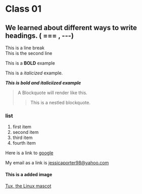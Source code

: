 # Class 01

 ## We learned about different ways to write headings. ( === , ---)
 
 This is a line break  
This is the second line 

 This is a __BOLD__ example  
 
This is a *italicized* example. 
   
   ***This is bold and italiciized example***
   
   >A Blockquote will render like this.
   >
   >>This is a nestled blockquote.
   
   ### list
  1.  first item
  2. second item
  3. third item 
  4. fourth item 
  
  
  Here is a link to [google](https://google.com)
  
  
  My email as a link is <jessicaporter98@yahoo.com>
  
  
  
  #### This is a added image 
  
  
  [Tux, the Linux mascot](/assets/images/tux.png)
  
  
  
   
   
   


